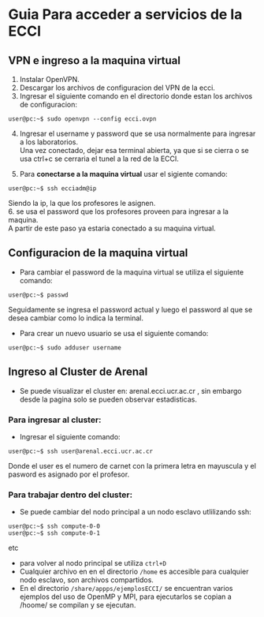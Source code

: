 # Guia Para acceder a servicios de la ECCI  
  
## VPN e ingreso a la maquina virtual
1. Instalar OpenVPN.  
2. Descargar los archivos de configuracion del VPN de la ecci.  
3. Ingresar el siguiente comando en el directorio donde estan los archivos de configuracion:  
```console
user@pc:~$ sudo openvpn --config ecci.ovpn  
```
4. Ingresar el username y password que se usa normalmente para ingresar a los laboratorios.  
Una vez conectado, dejar esa terminal abierta, ya que si se cierra o se usa ctrl+c se cerraria el tunel a la red de la ECCI.  

5. Para **conectarse a la maquina virtual** usar el sigiente comando:  
```console
user@pc:~$ ssh ecciadm@ip  
```  
Siendo la ip, la que los profesores le asignen.  
6. se usa el password que los profesores proveen para ingresar a la maquina.  
A partir de este paso ya estaria conectado a su maquina virtual.  
   
## Configuracion de la maquina virtual  
* Para cambiar el password de la maquina virtual se utiliza el siguiente comando:  
```console
user@pc:~$ passwd  
```
Seguidamente se ingresa el password actual y luego el password al que se desea cambiar como lo indica la terminal.  

* Para crear un nuevo usuario se usa el siguiente comando:
```console
user@pc:~$ sudo adduser username
```
  
## Ingreso al Cluster de Arenal
* Se puede visualizar el cluster en: arenal.ecci.ucr.ac.cr , sin embargo desde la pagina solo se pueden observar estadisticas.    
### Para ingresar al cluster:
* Ingresar el siguiente comando:  
```console
user@pc:~$ ssh user@arenal.ecci.ucr.ac.cr  
```
  
Donde el user es el numero de carnet con la primera letra en mayuscula y el pasword es asignado por el profesor.  
### Para trabajar dentro del cluster:
* Se puede cambiar del nodo principal a un nodo esclavo utlilizando ssh:
```console
user@pc:~$ ssh compute-0-0    
user@pc:~$ ssh compute-0-1   
```
etc    
  
  
* para volver al nodo principal se utiliza `ctrl+D`
* Cualquier archivo en en el directorio `/home` es accesible para cualquier nodo esclavo, son archivos compartidos.
* En el directorio `/share/appps/ejemplosECCI/` se encuentran varios ejemplos del uso de OpenMP y MPI, para ejecutarlos se copian a /hoome/ se compilan y se ejecutan.
